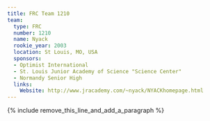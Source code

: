 ```yaml
---
title: FRC Team 1210
team:
  type: FRC
  number: 1210
  name: Nyack
  rookie_year: 2003
  location: St Louis, MO, USA
  sponsors:
  - Optimist International
  - St. Louis Junior Academy of Science "Science Center"
  - Normandy Senior High
  links:
    Website: http://www.jracademy.com/~nyack/NYACKhomepage.html
---
```


{% include remove_this_line_and_add_a_paragraph %}